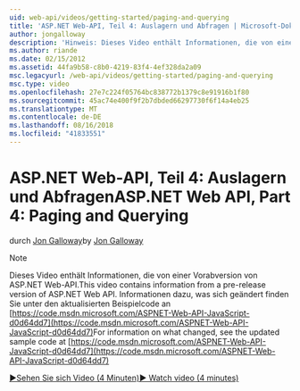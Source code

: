 ```yaml
---
uid: web-api/videos/getting-started/paging-and-querying
title: 'ASP.NET Web-API, Teil 4: Auslagern und Abfragen | Microsoft-Dokumentation'
author: jongalloway
description: 'Hinweis: Dieses Video enthält Informationen, die von einer Vorabversion von ASP.NET Web-API'
ms.author: riande
ms.date: 02/15/2012
ms.assetid: 44fa9b58-c8b0-4219-83f4-4ef328da2a09
msc.legacyurl: /web-api/videos/getting-started/paging-and-querying
msc.type: video
ms.openlocfilehash: 27e7c224f05764bc838772b1379c8e91916b1f80
ms.sourcegitcommit: 45ac74e400f9f2b7dbded66297730f6f14a4eb25
ms.translationtype: MT
ms.contentlocale: de-DE
ms.lasthandoff: 08/16/2018
ms.locfileid: "41833551"
---
```

<a name="aspnet-web-api-part-4-paging-and-querying"></a><span data-ttu-id="0f27d-103">ASP.NET Web-API, Teil 4: Auslagern und Abfragen</span><span class="sxs-lookup"><span data-stu-id="0f27d-103">ASP.NET Web API, Part 4: Paging and Querying</span></span>
====================
<span data-ttu-id="0f27d-104">durch [Jon Galloway](https://github.com/jongalloway)</span><span class="sxs-lookup"><span data-stu-id="0f27d-104">by [Jon Galloway](https://github.com/jongalloway)</span></span>

> [!NOTE]
> <span data-ttu-id="0f27d-105">Dieses Video enthält Informationen, die von einer Vorabversion von ASP.NET Web-API.</span><span class="sxs-lookup"><span data-stu-id="0f27d-105">This video contains information from a pre-release version of ASP.NET Web API.</span></span> <span data-ttu-id="0f27d-106">Informationen dazu, was sich geändert finden Sie unter den aktualisierten Beispielcode an [https://code.msdn.microsoft.com/ASPNET-Web-API-JavaScript-d0d64dd7](https://code.msdn.microsoft.com/ASPNET-Web-API-JavaScript-d0d64dd7)</span><span class="sxs-lookup"><span data-stu-id="0f27d-106">For information on what changed, see the updated sample code at [https://code.msdn.microsoft.com/ASPNET-Web-API-JavaScript-d0d64dd7](https://code.msdn.microsoft.com/ASPNET-Web-API-JavaScript-d0d64dd7)</span></span>

[<span data-ttu-id="0f27d-107">&#9654;Sehen Sie sich Video (4 Minuten)</span><span class="sxs-lookup"><span data-stu-id="0f27d-107">&#9654; Watch video (4 minutes)</span></span>](https://channel9.msdn.com/Blogs/ASP-NET-Site-Videos/paging-and-querying)
